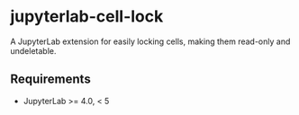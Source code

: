 # jupyterlab-cell-lock

A JupyterLab extension for easily locking cells, making them read-only and undeletable.

## Requirements

- JupyterLab >= 4.0, < 5
